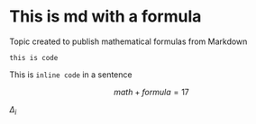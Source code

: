 # This is md with a formula
Topic created to publish mathematical formulas from Markdown

```this is code```

This is `inline code` in a sentence

$$math+formula=17$$


$\Delta_i$



